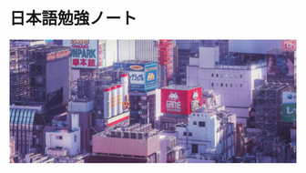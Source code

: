 # 日本語勉強ノート
<img src="https://raw.githubusercontent.com/viclw17/Japanese/master/images/DRBw1yxUMAEsTa6.jpg" width="1024"/>
